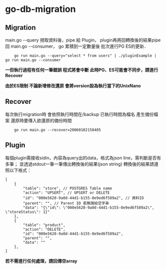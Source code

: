 # go-db-migration

## Migration

main.go --query 撈取資料後，pipe 給 Plugin，
plugin再將回轉換後的結果pipe 回 main.go --consumer，
go 累積到一定數量後 批次進行PG ES的更新．

```
    go run main.go --query="select * from users" | ./pluginExample | go run main.go --consumer
```

**一但執行過程有任何一筆錯誤 程式將會中斷 此時PG、ES可能會不同步，請進行Recover**

**由於ES限制 不論新增修改還原 會將version設為執行當下的UnixNano**

## Recover
每次執行migration時
會依照執行時間在/backup 已執行時間為檔名 產生備份檔案
還原時要傳入欲還原的備份時間
```
    go run main.go --recover=20060102150405
```

## Plugin
每個plugin需接收sidin，內容為query出的data，格式為json line，需判斷是否有多筆；
並透過stdout一筆一筆傳出轉換後的結果(json string)
轉換後的結果請遵照以下格式：
```
[
    {
        "table": "store", // POSTGRES Table name
        "action": "UPSERT", // UPSERT or DELETE
        "id": "000e5620-9a0d-44d1-b155-0e9ed6f589a2", // 資料ID
        "parent": "", // Parent ID 若無請給空字串
        "data": "{\"id\": \"000e5620-9a0d-44d1-b155-0e9ed6f589a2\", \"storeStatus\": 1}"
    },
    {
        "table": "product",
        "action": "DELETE",
        "id": "000e5620-9a0d-44d1-b155-0e9ed6f589a2",
        "parent": "",
        "data": ""
    },
]
```
**若不需進行任何處理，請回傳空array**
